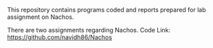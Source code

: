 This repository contains programs coded and reports prepared for lab assignment on Nachos.

There are two assignments regarding Nachos.
Code Link: https://github.com/navidh86/Nachos

